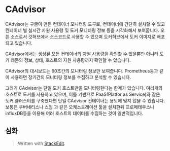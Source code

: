 # CAdvisor

CAdvisor는 구글이 만든 컨테이너 모니터링 도구로, 컨테이너에 간단히 설치할 수 있고 컨테이너 별 실시간 자원 사용량 및 도커 모니터링 정보 등을 시각화해서 보여줍니다. 오픈 소스로서 깃허브에서 소스코드로 사용할 수 있으며 도커허브에서 도커 이미지로 배포되고 있습니다. 

CAdvisor에서는 생성된 모든 컨테이너의 자원 사용량을 확인할 수 있을뿐만 아니라 도커 데몬의 정보, 상태, 호스트의 자원 사용량까지 확인할 수 있습니다. 

CAdvisor의 대시보드는 60초간의 모니터링 정보만 보여줍니다. Prometheus등과 같이 사용하면 장기간의 모니터링 정보를 수집하고 분석할 수 있습니다. 

그러기 CAdvisor는 단일 도커 호스트만을 모니터링한다는 한계가 있습니다. 여러개의 호스트로 도커를 사용하고 있으며, 이를 기반으로 PaaS(Platfor as Service)와 같은 도커 클러스터를 구축했다면 단일 CAdvisor 컨테이너는 용도에 맞지 않을 수 있습니다. 보통은 쿠버네티스나 스웜 과 같은 오케스트레이션 툴을 설치한뒤 프로메테우스나 influxDB등을 이용해 여러 호스트의 데이터를 수집하는 것이 일반적입니다. 



## 심화






> Written with [StackEdit](https://stackedit.io/).
<!--stackedit_data:
eyJoaXN0b3J5IjpbLTg3ODcwMzcwNiwxMjU2NzQyMzg5XX0=
-->